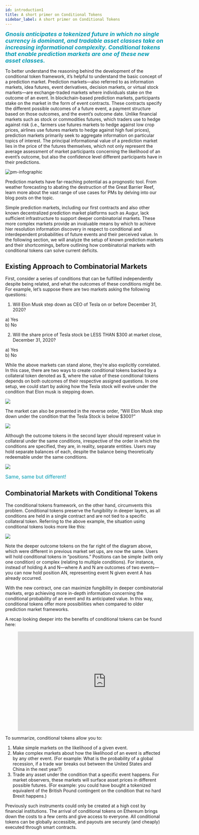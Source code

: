 ```yaml
---
id: introduction1
title: A short primer on Conditional Tokens
sidebar_label: A short primer on Conditional Tokens
---
```

<span style="color:#009cb4"><font size="4"><em> **Gnosis anticipates a tokenized future in which no single currency is dominant, and tradable asset classes take on increasing informational complexity. Conditional tokens that enable prediction markets are one of these new asset classes.**</em></font></span>

To better understand the reasoning behind the development of the conditional token framework, it’s helpful to understand the basic concept of a prediction market. Prediction markets—also referred to as information markets, idea futures, event derivatives, decision markets, or virtual stock markets—are exchange-traded markets where individuals stake on the outcome of an event. In blockchain-based prediction markets, participants stake on the market in the form of event contracts. These contracts specify the different possible outcomes of a future event, a payment structure based on those outcomes, and the event’s outcome date.  Unlike financial markets such as stock or commodities futures, which traders use to hedge against risk (i.e., farmers use futures markets to hedge against low crop prices, airlines use futures markets to hedge against high fuel prices), prediction markets primarily seek to aggregate information on particular topics of interest. The principal informational value of a prediction market lies in the price of the futures themselves, which not only represent the average assessment of market participants concerning the likelihood of an event’s outcome, but also the confidence level different participants have in their predictions.

![pm-infographic](assets/pm_infographic.png)


Prediction markets have far-reaching potential as a prognostic tool. From weather forecasting to abating the destruction of the Great Barrier Reef, learn more about the vast range of use cases for PMs by delving into our blog posts on the topic.

Simple prediction markets, including our first contracts and also other known decentralized prediction market platforms such as Augur, lack sufficient infrastructure to support deeper combinatorial markets. These more complex markets provide an invaluable means by which to achieve hier resolution information discovery in respect to conditional and interdependent probabilities of future events and their perceived value.
In the following section, we will analyze the setup of known prediction markets and their shortcomings, before outlining how combinatorial markets with conditional tokens can solve current deficits. 

## Existing Approach to Combinatorial Markets

First, consider a series of conditions that can be fulfilled independently despite being related, and what the outcomes of these conditions might be. For example, let’s suppose there are two markets asking the following questions:

1. Will Elon Musk step down as CEO of Tesla on or before December 31, 2020?
<p>
a) Yes
<br>
b) No
</p>

2. Will the share price of Tesla stock be LESS THAN $300 at market close, December 31, 2020?
<p>
a) Yes
<br>
b) No
</p>

While the above markets can stand alone, they’re also explicitly correlated. In this case, there are two ways to create conditional tokens backed by a collateral token denoted as $, where the value of these conditional tokens depends on both outcomes of their respective assigned questions. In one setup, we could start by asking how the Tesla stock will evolve under the condition that Elon musk is stepping down.

![](assets/Conditional_Token_graphics03.png)


The market can also be presented in the reverse order, “Will Elon Musk step down under the condition that the Tesla Stock is below $300?”

![](assets/Conditional_Token_graphics04.png)

Although the outcome tokens in the second layer should represent value in collateral under the same conditions, irrespective of the order in which the conditions are specified, they are, in reality, separate entities. Users may hold separate balances of each, despite the balance being theoretically redeemable under the same conditions.

![](assets/Conditional_Token_graphics02.png)

<span style="color:#009cb4"><font size="3">Same, same but different! </font></span>

## Combinatorial Markets with Conditional Tokens

The conditional tokens framework, on the other hand, circumvents this problem. Conditional tokens preserve the fungibility in deeper layers, as all conditions are held in a single contract and are not tied to a specific collateral token. Referring to the above example, the situation using conditional tokens looks more like this:


![](assets/Conditional_Token_graphics01.png)

Note the deeper outcome tokens on the far right of the diagram above, which were different in previous market set ups, are now the same. Users will hold conditional tokens in “positions.” Positions can be simple (with only one condition) or complex (relating to multiple conditions). For instance, instead of holding A and N—where A and N are outcomes of two events—you can now hold position AN, representing event N given event A has already occurred. 

With the new contract, one can maximize fungibility in deeper combinatorial markets, ergo achieving more in-depth information concerning the conditional probability of an event and its anticipated value. In this way, conditional tokens offer more possibilities when compared to older prediction market frameworks. 

A recap looking deeper into the benefits of conditional tokens can be found here: 


<figure class="video_container">
<iframe width="560" height="315" src="https://www.youtube.com/embed/brFdf7pIYag" frameborder="0" allow="accelerometer; autoplay; encrypted-media; gyroscope; picture-in-picture" allowfullscreen></iframe> 
</figure>



To summarize, conditional tokens allow you to: 

1. Make simple markets on the likelihood of a given event.
2. Make complex markets about how the likelihood of an event is affected by any other event. (For example: What is the probability of a global recession, if a trade war breaks out between the United States and China in the next year?)
3. Trade any asset under the condition that a specific event happens. For market observers, these markets will surface asset prices in different possible futures. (For example: you could have bought a tokenized equivalent of the British Pound contingent on the condition that no hard Brexit happens.) 

Previously such instruments could only be created at a high cost by financial institutions. The arrival of conditional tokens on Ethereum brings down the costs to a few cents and give access to everyone. All conditional tokens can be globally accessible, and payouts are securely (and cheaply) executed through smart contracts.

